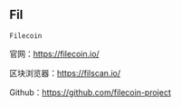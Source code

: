 ## Fil

`Filecoin`

官网：https://filecoin.io/

区块浏览器：https://filscan.io/

Github：https://github.com/filecoin-project

### 
